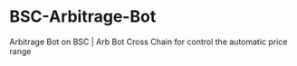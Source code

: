 # BSC-Arbitrage-Bot
Arbitrage Bot on BSC | Arb Bot Cross Chain for control the automatic price range
